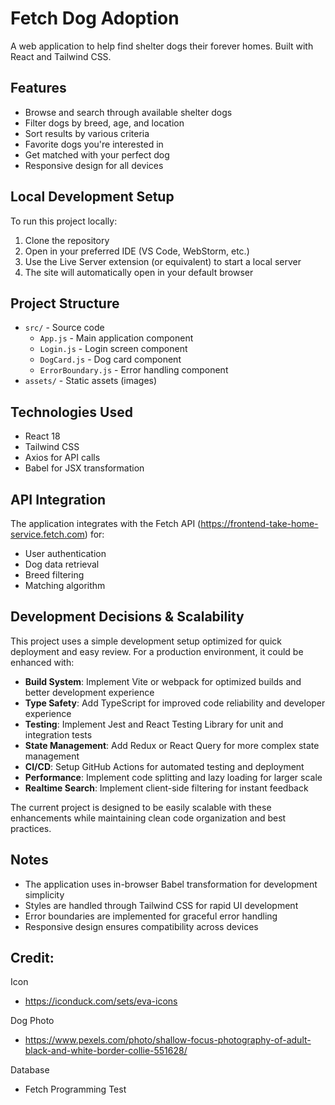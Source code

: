 # Fetch Dog Adoption

A web application to help find shelter dogs their forever homes. Built with React and Tailwind CSS.

## Features

- Browse and search through available shelter dogs
- Filter dogs by breed, age, and location
- Sort results by various criteria
- Favorite dogs you're interested in
- Get matched with your perfect dog
- Responsive design for all devices

## Local Development Setup

To run this project locally:

1. Clone the repository
2. Open in your preferred IDE (VS Code, WebStorm, etc.)
3. Use the Live Server extension (or equivalent) to start a local server
4. The site will automatically open in your default browser

## Project Structure

- `src/` - Source code
  - `App.js` - Main application component
  - `Login.js` - Login screen component
  - `DogCard.js` - Dog card component
  - `ErrorBoundary.js` - Error handling component
- `assets/` - Static assets (images)

## Technologies Used

- React 18
- Tailwind CSS
- Axios for API calls
- Babel for JSX transformation

## API Integration

The application integrates with the Fetch API (https://frontend-take-home-service.fetch.com) for:
- User authentication
- Dog data retrieval
- Breed filtering
- Matching algorithm

## Development Decisions & Scalability

This project uses a simple development setup optimized for quick deployment and easy review. For a production environment, it could be enhanced with:

- **Build System**: Implement Vite or webpack for optimized builds and better development experience
- **Type Safety**: Add TypeScript for improved code reliability and developer experience
- **Testing**: Implement Jest and React Testing Library for unit and integration tests
- **State Management**: Add Redux or React Query for more complex state management
- **CI/CD**: Setup GitHub Actions for automated testing and deployment
- **Performance**: Implement code splitting and lazy loading for larger scale
- **Realtime Search**: Implement client-side filtering for instant feedback

The current project is designed to be easily scalable with these enhancements while maintaining clean code organization and best practices.

## Notes

- The application uses in-browser Babel transformation for development simplicity
- Styles are handled through Tailwind CSS for rapid UI development
- Error boundaries are implemented for graceful error handling
- Responsive design ensures compatibility across devices

## Credit:

Icon
- https://iconduck.com/sets/eva-icons

Dog Photo
- https://www.pexels.com/photo/shallow-focus-photography-of-adult-black-and-white-border-collie-551628/

Database
- Fetch Programming Test